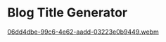 # Blog Title Generator
[06dd4dbe-99c6-4e62-aadd-03223e0b9449.webm](https://user-images.githubusercontent.com/73692009/204501594-28b20d24-4e76-4aa2-bc71-4b4e2d4d73e5.webm)
